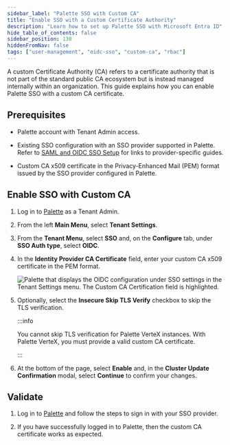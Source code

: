 ```yaml
---
sidebar_label: "Palette SSO with Custom CA"
title: "Enable SSO with a Custom Certificate Authority"
description: "Learn how to set up Palette SSO with Microsoft Entra ID"
hide_table_of_contents: false
sidebar_position: 130
hiddenFromNav: false
tags: ["user-management", "oidc-sso", "custom-ca", "rbac"]
---
```


A custom Certificate Authority (CA) refers to a certificate authority that is not part of the standard public CA
ecosystem but is instead managed internally within an organization. This guide explains how you can enable Palette SSO
with a custom CA certificate.

## Prerequisites

- Palette account with Tenant Admin access.

- Existing SSO configuration with an SSO provider supported in Palette. Refer to [SAML and OIDC SSO Setup](saml-sso.md)
  for links to provider-specific guides.

- Custom CA x509 certificate in the Privacy-Enhanced Mail (PEM) format issued by the SSO provider configured in Palette.

## Enable SSO with Custom CA

1. Log in to [Palette](https://console.spectrocloud.com) as a Tenant Admin.

2. From the left **Main Menu**, select **Tenant Settings**.

3. From the **Tenant Menu**, select **SSO** and, on the **Configure** tab, under **SSO Auth type**, select **OIDC**.

4. In the **Identity Provider CA Certificate** field, enter your custom CA x509 certificate in the PEM format.

   ![Palette that displays the OIDC configuration under SSO settings in the Tenant Settings menu. The Custom CA Certification field is highlighted.](/user-management_saml-sso_palette-sso-with-custom-ca_enter-cert.webp)

5. Optionally, select the **Insecure Skip TLS Verify** checkbox to skip the TLS verification.

   :::info

   You cannot skip TLS verification for Palette VerteX instances. With Palette VerteX, you must provide a valid custom
   CA certificate.

   :::

6. At the bottom of the page, select **Enable** and, in the **Cluster Update Confirmation** modal, select **Continue**
   to confirm your changes.

## Validate

1. Log in to [Palette](https://console.spectrocloud.com) and follow the steps to sign in with your SSO provider.

2. If you have successfully logged in to Palette, then the custom CA certificate works as expected.

